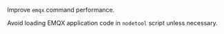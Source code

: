 Improve `emqx` command performance.

Avoid loading EMQX application code in `nodetool` script unless necessary.
